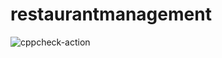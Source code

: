 # restaurantmanagement
![cppcheck-action](https://github.com/99002756/SDLC_Activity1/workflows/cppcheck-action/badge.svg)

